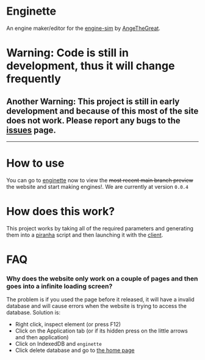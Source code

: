 # Enginette
  An engine maker/editor for the [engine-sim](https://github.com/ange-yaghi/engine-sim) by [AngeTheGreat](https://github.com/ange-yaghi).
  
# Warning: Code is still in development, thus it will change frequently
## Another Warning: This project is still in early development and because of this most of the site does not work. Please report any bugs to the [issues](https://github.com/Enginette/enginette/issues) page.
___

# How to use
  You can go to [enginette](https://enginette.netlify.app) now to view the ~~most recent main branch preview~~ the website and start making engines!. We are currently at version `0.0.4`
  
# How does this work?
  This project works by taking all of the required parameters and generating them into a [piranha](https://github.com/ange-yaghi/piranha) script and then launching it with the [client](https://github.com/enginette/enginette-client).

# FAQ
### Why does the website only work on a couple of pages and then goes into a infinite loading screen?
The problem is if you used the page before it released, it will have a invalid database and will cause errors when the website is trying to access the database.
Solution is:
- Right click, inspect element (or press F12)
- Click on the Application tab (or if its hidden press on the little arrows and then application)
- Click on IndexedDB and `enginette`
- Click delete database and go to [the home page](https://enginette.netlify.app/)
